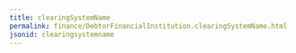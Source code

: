 ```yaml
---
title: clearingSystemName
permalink: finance/DebtorFinancialInstitution.clearingSystemName.html
jsonid: clearingsystemname
---
```

